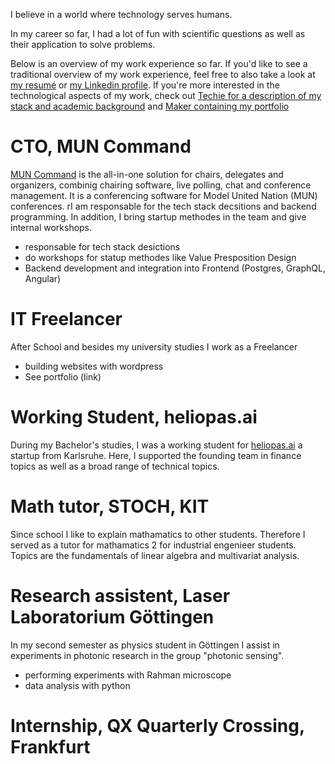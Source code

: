 <!--
.. title: Work Experience
.. slug: founder
.. date: 2020-07-30 11:03:11 UTC+01:00
.. tags: 
.. category: 
.. link: 
.. description: 
.. type: text
-->

I believe in a world where technology serves humans. 

In my career so far, I had a lot of fun with scientific questions as well as their application to solve problems.

Below is an overview of my work experience so far.
If you'd like to see a traditional overview of my work experience,
feel free to also take a look at [my resumé](https://github.com/lorey/resume) or [my Linkedin profile](https://www.linkedin.com/in/karllorey).
If you're more interested in the technological aspects of my work, check out [Techie for a description of my stack and academic background](/techie) and [Maker containing my portfolio](/portfolio)


# CTO, MUN Command
[MUN Command](https://www.muncommand.com) is the all-in-one solution for chairs, delegates and organizers, combinig chairing software, live polling, chat and conference management. It is a conferencing software for Model United Nation (MUN) conferences. rI am responsable for the tech stack decsitions and backend programming. In addition, I bring startup methodes in the team and give internal workshops.

- responsable for tech stack desictions
- do workshops for statup methodes like Value Presposition Design
- Backend development and integration into Frontend (Postgres, GraphQL, Angular)

# IT Freelancer
After School and besides my university studies I work as a Freelancer

- building websites with wordpress
- See portfolio (link)

# Working Student, heliopas.ai
During my Bachelor's studies, I was a working student for [heliopas.ai](heliopas.ai) a startup from Karlsruhe.
Here, I supported the founding team in finance topics as well as a broad range of technical topics.

# Math tutor, STOCH, KIT
Since school I like to explain mathamatics to other students. Therefore I served as a tutor for mathamatics 2 for industrial engenieer students. Topics are the fundamentals of linear algebra and multivariat analysis.

# Research assistent, Laser Laboratorium Göttingen
In my second semester as physics student in Göttingen I assist in experiments in photonic research in the group "photonic sensing".

- performing experiments with Rahman microscope
- data analysis with python

# Internship, QX Quarterly Crossing, Frankfurt

